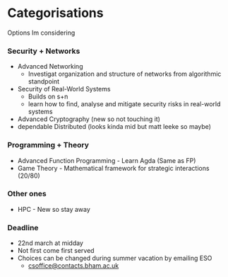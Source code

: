 # Categorisations

Options Im considering
### Security + Networks
- Advanced Networking
	- Investigat organization and structure of networks from algorithmic standpoint
- Security of Real-World Systems
	- Builds on s+n
	- learn how to find, analyse and mitigate security risks in real-world systems
- Advanced Cryptography (new so not touching it)
- dependable Distributed (looks kinda mid but matt leeke so maybe) 

### Programming + Theory
- Advanced Function Programming - Learn Agda (Same as FP)
- Game Theory - Mathematical framework for strategic interactions (20/80)

### Other ones
- HPC - New so stay away

### Deadline
- 22nd march at midday
- Not first come first served
- Choices can be changed during summer vacation by emailing ESO
	- csoffice@contacts.bham.ac.uk
